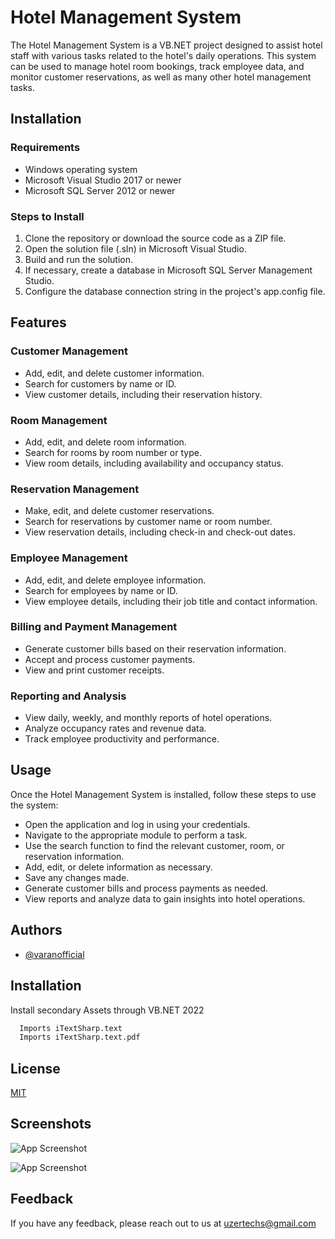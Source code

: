 # Hotel Management System

The Hotel Management System is a VB.NET project designed to assist hotel staff with various tasks related to the hotel's daily operations. This system can be used to manage hotel room bookings, track employee data, and monitor customer reservations, as well as many other hotel management tasks.

## Installation

### Requirements
- Windows operating system
- Microsoft Visual Studio 2017 or newer
- Microsoft SQL Server 2012 or newer

### Steps to Install
1. Clone the repository or download the source code as a ZIP file.
2. Open the solution file (.sln) in Microsoft Visual Studio.
3. Build and run the solution.
4. If necessary, create a database in Microsoft SQL Server Management Studio.
5. Configure the database connection string in the project's app.config file.

## Features

### Customer Management
- Add, edit, and delete customer information.
- Search for customers by name or ID.
- View customer details, including their reservation history.

### Room Management
- Add, edit, and delete room information.
- Search for rooms by room number or type.
- View room details, including availability and occupancy status.

### Reservation Management
- Make, edit, and delete customer reservations.
- Search for reservations by customer name or room number.
- View reservation details, including check-in and check-out dates.

### Employee Management
- Add, edit, and delete employee information.
- Search for employees by name or ID.
- View employee details, including their job title and contact information.

### Billing and Payment Management
- Generate customer bills based on their reservation information.
- Accept and process customer payments.
- View and print customer receipts.

### Reporting and Analysis
- View daily, weekly, and monthly reports of hotel operations.
- Analyze occupancy rates and revenue data.
- Track employee productivity and performance.

## Usage
Once the Hotel Management System is installed, follow these steps to use the system:

- Open the application and log in using your credentials.
- Navigate to the appropriate module to perform a task.
- Use the search function to find the relevant customer, room, or reservation information.
- Add, edit, or delete information as necessary.
- Save any changes made.
- Generate customer bills and process payments as needed.
- View reports and analyze data to gain insights into hotel operations.

## Authors

- [@varanofficial](https://github.com/varanofficial)


## Installation

Install secondary Assets through VB.NET 2022

```bash
  Imports iTextSharp.text
  Imports iTextSharp.text.pdf
```
    
## License

[MIT](https://choosealicense.com/licenses/mit/)


## Screenshots

![App Screenshot](https://www.dropbox.com/s/f06vz4p55n6ao59/Screenshot%202023-05-05%20003133.png?dl=0)

![App Screenshot](https://www.dropbox.com/s/bcv0vnfaan4mfwl/Screenshot%202023-05-05%20003206.png?dl=0)

## Feedback

If you have any feedback, please reach out to us at uzertechs@gmail.com

